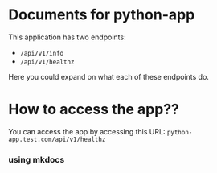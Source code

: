 # Documents for python-app

This application has two endpoints:
- `/api/v1/info`
- `/api/v1/healthz`

Here you could expand on what each of these endpoints do.

# How to access the app??

You can access the app by accessing this URL: `python-app.test.com/api/v1/healthz` 

### using mkdocs
